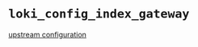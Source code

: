 
# `loki_config_index_gateway`

[upstream configuration](https://grafana.com/docs/loki/latest/configuration/#index_gateway)
